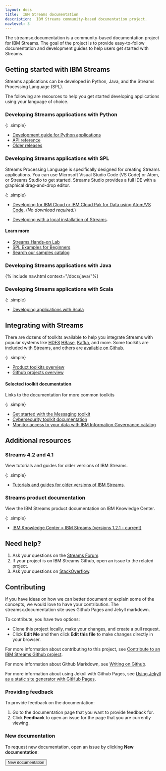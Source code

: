 ```yaml
---
layout: docs
title:  IBM Streams documentation
description:  IBM Streams community-based documentation project.
navlevel: 3
---
```

The streamsx.documentation is a community-based documentation project for IBM Streams.
The goal of the project is to provide easy-to-follow documentation and development guides to help users get started with Streams.

## Getting started with IBM Streams


Streams applications can be developed in Python, Java, and the Streams Processing Language (SPL). 

The following are resources to help you get started developing applications using your language of choice.

### Developing Streams applications with Python

{: .simple}
* [Development guide for Python applications](/streamsx.documentation/docs/python/1.6/python-appapi-devguide/)
* [API reference](https://streamsxtopology.readthedocs.io/en/stable/index.html)
* [Older releases](https://github.com/IBMStreams/streamsx.topology/releases)



### Developing Streams applications with SPL


Streams Processing Language is specifically designed for creating Streams applications. You can use Microsoft Visual Studio Code (VS Code) or Atom, or Streams Studio to get started.  Streams Studio provides a full IDE with a graphical drag-and-drop editor.


{: .simple}

- [Developing for IBM Cloud or IBM Cloud Pak for Data using Atom/VS Code](/streamsx.documentation/docs/spl/atom/atom-apps/). (*No download required.*)

- [Developing with a local installation of Streams](/streamsx.documentation/docs/4.3/qse-intro).
  

#### Learn more
* [Streams Hands-on Lab](https://developer.ibm.com/streamsdev/docs/streams-lab-introduction/)
* [SPL Examples for Beginners](/streamsx.documentation/samples/)
* [Search our samples catalog](https://ibmstreams.github.io/samples/)

### Developing Streams applications with Java

{% include nav.html context="/docs/java/"%}



### Developing Streams applications with Scala

{: .simple}
* [Developing applications with Scala](https://github.com/IBMStreams/streamsx.topology/wiki/Scala-Support)

## Integrating with Streams
There are dozens of toolkits available to help you integrate Streams with popular systems like [HDFS](https://github.com/IBMStreams/streamsx.hdfs) [HBase](https://github.com/IBMStreams/streamsx.hbase), [Kafka](https://github.com/IBMStreams/streamsx.kafka), and more.
Some toolkits are included with Streams, and others are [available on Github](https://github.com/ibmstreams).

{: .simple}

* [Product toolkits overview](https://developer.ibm.com/streamsdev/docs/product-toolkits-overview/)
* [Github projects overview](https://developer.ibm.com/streamsdev/docs/github-projects-overview/)

#### Selected toolkit documentation
Links to the documentation for more common toolkits

{: .simple}

* [Get started with the Messaging toolkit](/streamsx.documentation/docs/4.2/messaging/)
* [Cybersecurity toolkit documentation](/streamsx.documentation/docs/4.2/cybersecurity)
* [Monitor access to your data with IBM Information Governance catalog](/streamsx.documentation/docs/4.2/governance/)

## Additional resources

### Streams 4.2 and 4.1

View tutorials and guides for older versions of IBM Streams.

{: .simple}

* [Tutorials and guides for older versions of IBM Streams](/streamsx.documentation/docs/previous/).

### Streams product documentation

View the IBM Streams product documentation on IBM Knowledge Center.

{: .simple}

* [IBM Knowledge Center > IBM Streams (versions 1.2.1 - current)](http://www.ibm.com/support/knowledgecenter/SSCRJU/SSCRJU_welcome.html)

## Need help?

1.  Ask your questions on the [Streams Forum](https://developer.ibm.com/answers/smart-spaces/22/streamsdev.html).
2.  If your project is on IBM Streams Github, open an issue to the related project.
3.  Ask your questions on [StackOverflow](http://stackoverflow.com/questions/tagged/infosphere-spl).

## Contributing

If you have ideas on how we can better document or explain some of the concepts, we would love to have your contribution.  The streamsx.documentation site uses Github Pages and Jekyll markdown.

To contribute, you have two options:
-   Clone this project locally, make your changes, and create a pull request.
-   Click **Edit Me** and then click **Edit this file** to make changes directly in your browser.

For more information about contributing to this project, see [Contribute to an IBM Streams Github project](https://developer.ibm.com/streamsdev/docs/contribute-github-project/).

For more information about Github Markdown, see [Writing on Github](https://help.github.com/categories/writing-on-github).

For more information about using Jekyll with Github Pages, see [Using Jekyll as a static site generator with GitHub Pages](https://help.github.com/articles/using-jekyll-with-pages/).

### Providing feedback

To provide feedback on the documentation:

1.  Go to the documentation page that you want to provide feedback for.
1.  Click **Feedback** to open an issue for the page that you are currently viewing.  

### New documentation

To request new documentation, open an issue by clicking **New documentation**:

   <form action="https://github.com/IBMStreams/streamsx.documentation/issues/new" target="_blank">
      <input type="submit" value="New documentation">
   </form>
<br>

